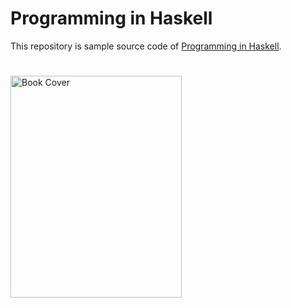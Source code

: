 # Programming in Haskell
This repository is sample source code of [Programming in Haskell](http://www.cs.nott.ac.uk/~pszgmh/pih.html).
   
<img src="http://www.cs.nott.ac.uk/~pszgmh/pih.jpg" width="274" height="355" hspace="0" vspace="25" border="0" alt="Book Cover">
